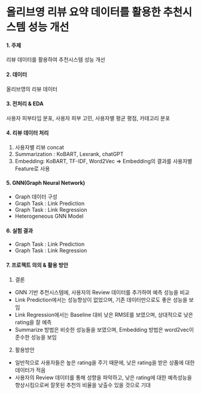 # 올리브영 리뷰 요약 데이터를 활용한 추천시스템 성능 개선 

#### 1. 주제
리뷰 데이터를 활용하여 추천시스템 성능 개선 

#### 2. 데이터
올리브영의 리뷰 데이터

#### 3. 전처리 & EDA
사용자 피부타입 분포, 사용자 피부 고민, 사용자별 평균 평점, 카테고리 분포 

#### 4. 리뷰 데이터 처리
1. 사용자별 리뷰 concat
2. Summarization : KoBART, Lexrank, chatGPT
3. Embedding: KoBART, TF-IDF, Word2Vec => Embedding의 결과를 사용자별 Feature로 사용 

#### 5. GNN(Graph Neural Network)
- Graph 데이터 구성
- Graph Task : Link Prediction
- Graph Task : Link Regression
- Heterogeneous GNN Model

#### 6. 실험 결과
- Graph Task : Link Prediction
- Graph Task : Link Regression

#### 7. 프로젝트 의의 & 활용 방안
1. 결론
- GNN 기반 추천시스템에, 사용자의 Review 데이터를 추가하여 예측 성능을 비교
- Link Prediction에서는 성능향상이 없었으며, 기존 데이터만으로도 좋은 성능을 보임
- Link Regression에서는 Baseline 대비 낮은 RMSE를 보였으며, 상대적으로 낮은 rating을 잘 예측
- Summarize 방법은 비슷한 성능들을 보였으며, Embedding 방법은 word2vec이 준수한 성능을 보임
2. 활용방안
- 일반적으로 사용자들은 높은 rating을 주기 때문에, 낮은 rating을 받은 상품에 대한 데이터가 적음
- 사용자의 Review 데이터를 통해 성향을 파악하고, 낮은 rating에 대한 예측성능을 향상시킴으로써 잘못된 추천의 비율을 낮출수 있을 것으로 기대

